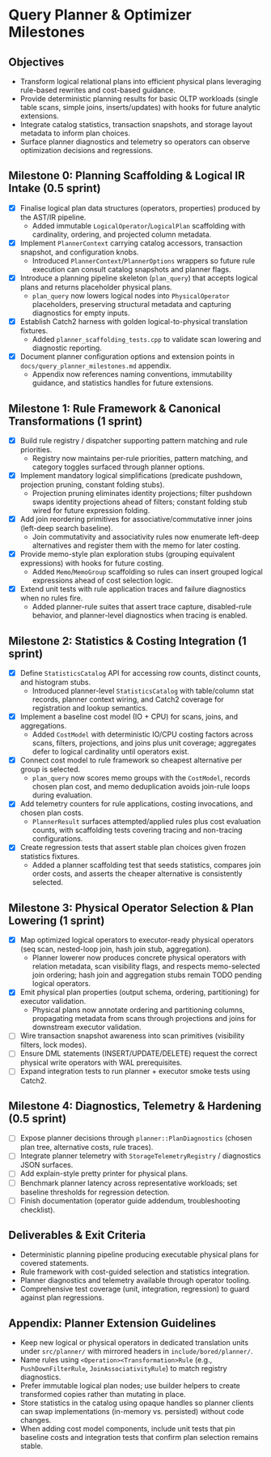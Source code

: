 # Query Planner & Optimizer Milestones

## Objectives
- Transform logical relational plans into efficient physical plans leveraging rule-based rewrites and cost-based guidance.
- Provide deterministic planning results for basic OLTP workloads (single table scans, simple joins, inserts/updates) with hooks for future analytic extensions.
- Integrate catalog statistics, transaction snapshots, and storage layout metadata to inform plan choices.
- Surface planner diagnostics and telemetry so operators can observe optimization decisions and regressions.

## Milestone 0: Planning Scaffolding & Logical IR Intake (0.5 sprint)
- [x] Finalise logical plan data structures (operators, properties) produced by the AST/IR pipeline.
	- Added immutable `LogicalOperator`/`LogicalPlan` scaffolding with cardinality, ordering, and projected column metadata.
- [x] Implement `PlannerContext` carrying catalog accessors, transaction snapshot, and configuration knobs.
	- Introduced `PlannerContext`/`PlannerOptions` wrappers so future rule execution can consult catalog snapshots and planner flags.
- [x] Introduce a planning pipeline skeleton (`plan_query`) that accepts logical plans and returns placeholder physical plans.
	- `plan_query` now lowers logical nodes into `PhysicalOperator` placeholders, preserving structural metadata and capturing diagnostics for empty inputs.
- [x] Establish Catch2 harness with golden logical-to-physical translation fixtures.
	- Added `planner_scaffolding_tests.cpp` to validate scan lowering and diagnostic reporting.
- [x] Document planner configuration options and extension points in `docs/query_planner_milestones.md` appendix.
	- Appendix now references naming conventions, immutability guidance, and statistics handles for future extensions.

## Milestone 1: Rule Framework & Canonical Transformations (1 sprint)
- [x] Build rule registry / dispatcher supporting pattern matching and rule priorities.
	- Registry now maintains per-rule priorities, pattern matching, and category toggles surfaced through planner options.
- [x] Implement mandatory logical simplifications (predicate pushdown, projection pruning, constant folding stubs).
	- Projection pruning eliminates identity projections; filter pushdown swaps identity projections ahead of filters; constant folding stub wired for future expression folding.
- [x] Add join reordering primitives for associative/commutative inner joins (left-deep search baseline).
	- Join commutativity and associativity rules now enumerate left-deep alternatives and register them with the memo for later costing.
- [x] Provide memo-style plan exploration stubs (grouping equivalent expressions) with hooks for future costing.
	- Added `Memo`/`MemoGroup` scaffolding so rules can insert grouped logical expressions ahead of cost selection logic.
- [x] Extend unit tests with rule application traces and failure diagnostics when no rules fire.
	- Added planner-rule suites that assert trace capture, disabled-rule behavior, and planner-level diagnostics when tracing is enabled.

## Milestone 2: Statistics & Costing Integration (1 sprint)
- [x] Define `StatisticsCatalog` API for accessing row counts, distinct counts, and histogram stubs.
	- Introduced planner-level `StatisticsCatalog` with table/column stat records, planner context wiring, and Catch2 coverage for registration and lookup semantics.
- [x] Implement a baseline cost model (IO + CPU) for scans, joins, and aggregations.
	- Added `CostModel` with deterministic IO/CPU costing factors across scans, filters, projections, and joins plus unit coverage; aggregates defer to logical cardinality until operators exist.
- [x] Connect cost model to rule framework so cheapest alternative per group is selected.
	- `plan_query` now scores memo groups with the `CostModel`, records chosen plan cost, and memo deduplication avoids join-rule loops during evaluation.
- [x] Add telemetry counters for rule applications, costing invocations, and chosen plan costs.
	- `PlannerResult` surfaces attempted/applied rules plus cost evaluation counts, with scaffolding tests covering tracing and non-tracing configurations.
- [x] Create regression tests that assert stable plan choices given frozen statistics fixtures.
	- Added a planner scaffolding test that seeds statistics, compares join order costs, and asserts the cheaper alternative is consistently selected.

## Milestone 3: Physical Operator Selection & Plan Lowering (1 sprint)
- [x] Map optimized logical operators to executor-ready physical operators (seq scan, nested-loop join, hash join stub, aggregation).
	- Planner lowerer now produces concrete physical operators with relation metadata, scan visibility flags, and respects memo-selected join ordering; hash join and aggregation stubs remain TODO pending logical operators.
- [x] Emit physical plan properties (output schema, ordering, partitioning) for executor validation.
	- Physical plans now annotate ordering and partitioning columns, propagating metadata from scans through projections and joins for downstream executor validation.
- [ ] Wire transaction snapshot awareness into scan primitives (visibility filters, lock modes).
- [ ] Ensure DML statements (INSERT/UPDATE/DELETE) request the correct physical write operators with WAL prerequisites.
- [ ] Expand integration tests to run planner + executor smoke tests using Catch2.

## Milestone 4: Diagnostics, Telemetry & Hardening (0.5 sprint)
- [ ] Expose planner decisions through `planner::PlanDiagnostics` (chosen plan tree, alternative costs, rule traces).
- [ ] Integrate planner telemetry with `StorageTelemetryRegistry` / diagnostics JSON surfaces.
- [ ] Add explain-style pretty printer for physical plans.
- [ ] Benchmark planner latency across representative workloads; set baseline thresholds for regression detection.
- [ ] Finish documentation (operator guide addendum, troubleshooting checklist).

## Deliverables & Exit Criteria
- Deterministic planning pipeline producing executable physical plans for covered statements.
- Rule framework with cost-guided selection and statistics integration.
- Planner diagnostics and telemetry available through operator tooling.
- Comprehensive test coverage (unit, integration, regression) to guard against plan regressions.

## Appendix: Planner Extension Guidelines
- Keep new logical or physical operators in dedicated translation units under `src/planner/` with mirrored headers in `include/bored/planner/`.
- Name rules using `<Operation><Transformation>Rule` (e.g., `PushDownFilterRule`, `JoinAssociativityRule`) to match registry diagnostics.
- Prefer immutable logical plan nodes; use builder helpers to create transformed copies rather than mutating in place.
- Store statistics in the catalog using opaque handles so planner clients can swap implementations (in-memory vs. persisted) without code changes.
- When adding cost model components, include unit tests that pin baseline costs and integration tests that confirm plan selection remains stable.

